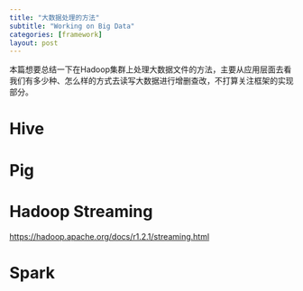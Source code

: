 ```yaml
---
title: "大数据处理的方法"
subtitle: "Working on Big Data"
categories: [framework]
layout: post
---
```


本篇想要总结一下在Hadoop集群上处理大数据文件的方法，主要从应用层面去看我们有多少种、怎么样的方式去读写大数据进行增删查改，不打算关注框架的实现部分。


# Hive


# Pig



# Hadoop Streaming

https://hadoop.apache.org/docs/r1.2.1/streaming.html


# Spark
